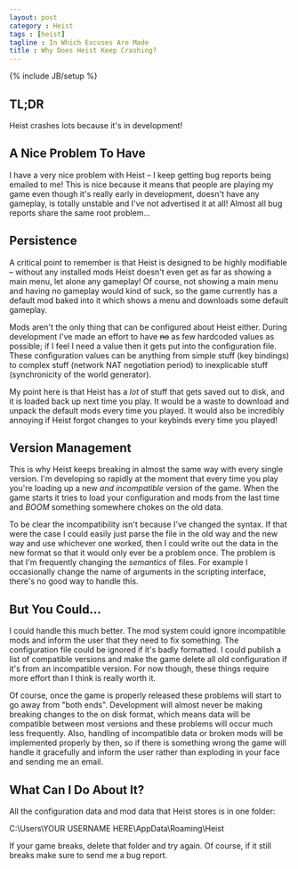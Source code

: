 ```yaml
---
layout: post
category : Heist
tags : [heist]
tagline : In Which Excuses Are Made
title : Why Does Heist Keep Crashing?
---
```

{% include JB/setup %}


## TL;DR

Heist crashes lots because it's in development!

## A Nice Problem To Have

I have a very nice problem with Heist – I keep getting bug reports being emailed to me! This is nice because it means that people are playing my game even though it's really early in development, doesn't have any gameplay, is totally unstable and I've not advertised it at all! Almost all bug reports share the same root problem...

## Persistence

A critical point to remember is that Heist is designed to be highly modifiable – without any installed mods Heist doesn't even get as far as showing a main menu, let alone any gameplay! Of course, not showing a main menu and having no gameplay would kind of suck, so the game currently has a default mod baked into it which shows a menu and downloads some default gameplay.

Mods aren't the only thing that can be configured about Heist either. During development I've made an effort to have <del>no</del> as few hardcoded values as possible; if I feel I need a value then it gets put into the configuration file. These configuration values can be anything from simple stuff (key bindings) to complex stuff (network NAT negotiation period) to inexplicable stuff (synchronicity of the world generator).

My point here is that Heist has a _lot_ of stuff that gets saved out to disk, and it is loaded back up next time you play. It would be a waste to download and unpack the default mods every time you played. It would also be incredibly annoying if Heist forgot changes to your keybinds every time you played!

## Version Management

This is why Heist keeps breaking in almost the same way with every single version. I'm developing so rapidly at the moment that every time you play you're loading up a new _and incompatible_ version of the game. When the game starts it tries to load your configuration and mods from the last time and *BOOM* something somewhere chokes on the old data.

To be clear the incompatibility isn't because I've changed the syntax. If that were the case I could easily just parse the file in the old way and the new way and use whichever one worked, then I could write out the data in the new format so that it would only ever be a problem once. The problem is that I'm frequently changing the _semantics_ of files. For example I occasionally change the name of arguments in the scripting interface, there's no good way to handle this.

## But You Could...

I could handle this much better. The mod system could ignore incompatible mods and inform the user that they need to fix something. The configuration file could be ignored if it's badly formatted. I could publish a list of compatible versions and make the game delete all old configuration if it's from an incompatible version. For now though, these things require more effort than I think is really worth it.

Of course, once the game is properly released these problems will start to go away from "both ends". Development will almost never be making breaking changes to the on disk format, which means data will be compatible between most versions and these problems will occur much less frequently. Also, handling of incompatible data or broken mods will be implemented properly by then, so if there is something wrong the game will handle it gracefully and inform the user rather than exploding in your face and sending me an email.

## What Can I Do About It?

All the configuration data and mod data that Heist stores is in one folder:

C:\Users\YOUR USERNAME HERE\AppData\Roaming\Heist

If your game breaks, delete that folder and try again. Of course, if it still breaks make sure to send me a bug report.